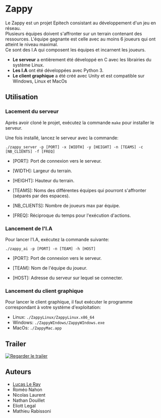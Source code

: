 # Zappy

Le Zappy est un projet Epitech consistant au développement d'un jeu en réseau.  
Plusieurs équipes doivent s'affronter sur un terrain contenant des ressources.
L'équipe gagnante est celle avec au moins 6 joueurs qui ont atteint le niveau maximal.  
Ce sont des I.A qui composent les équipes et incarnent les joueurs.

* **Le serveur** a entièrement été développé en C avec les librairies du système Linux.  
* **Les I.A** ont été développées avec Python 3.  
* **Le client graphique** a été créé avec Unity et est compatible sur Windows, Linux et MacOs

## Utilisation

### Lacement du serveur

Après avoir cloné le projet, exécutez la commande ```make``` pour installer le serveur.

Une fois installé, lancez le serveur avec la commande:

```
./zappy_server -p [PORT] -x [WIDTH] -y [HEIGHT] -n [TEAMS] -c [NB_CLIENTS] -f [FREQ]
```

* [PORT]: Port de connexion vers le serveur.

* [WIDTH]: Largeur du terrain.

* [HEIGHT]: Hauteur du terrain.

* [TEAMS]: Noms des différentes équipes qui pourront s'affronter (séparés par des espaces).

* [NB_CLIENTS]: Nombre de joueurs max par équipe.

* [FREQ]: Réciproque du temps pour l'exécution d'actions.

### Lancement de l'I.A

Pour lancer l'I.A, exécutez la commande suivante:

```
./zappy_ai -p [PORT] -n [TEAM] -h [HOST]
```

* [PORT]: Port de connexion vers le serveur.

* [TEAM]: Nom de l'équipe du joueur.

* [HOST]: Adresse du serveur sur lequel se connecter.

### Lancement du client graphique

Pour lancer le client graphique, il faut exécuter le programme correspondant à votre système d'exploitation:

* Linux: ```./ZappyLinux/ZappyLinux.x86_64```
* Windows: ```./ZappyWIndows/ZappyWIndows.exe```
* MacOs: ```./ZappyMac.app```

## Trailer
[![Regarder le trailer](https://img.youtube.com/vi/1ZO8L_PyjQo/0.jpg)](https://www.youtube.com/watch?v=1ZO8L_PyjQo)

## Auteurs

* [Lucas Le Ray](https://github.com/LucasLeRay)
* Roméo Nahon
* Nicolas Laurent
* Nathan Douillet
* Eliott Legal
* Mathieu Rabissoni
